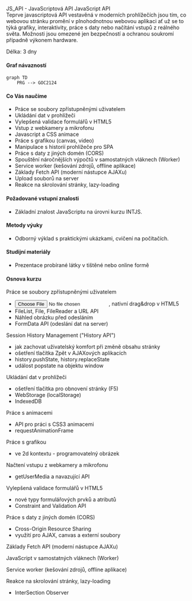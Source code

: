 JS_API - JavaScriptová API JavaScript API  
Teprve javascriptová API vestavěná v moderních prohlížečích jsou tím, co webovou stránku promění v plnohodnotnou webovou aplikaci ať už se to týká grafiky, interaktivity, práce s daty nebo načítání vstupů z reálného světa. Možnosti jsou omezené jen bezpečností a ochranou soukromí případně výkonem hardware.

Délka: 3 dny

#### Graf návazností
```mermaid
graph TD
    PRG --> GOC2124
```

#### Co Vás naučíme
* Práce se soubory zpřístupněnými uživatelem
* Ukládání dat v prohlížeči
* Vylepšená validace formulářů v HTML5
* Vstup z webkamery a mikrofonu
* Javascript a CSS animace
* Práce s grafikou (canvas, video)
* Manipulace s historií prohlížeče pro SPA
* Práce s daty z jiných domén (CORS)
* Spouštění náročnějších výpočtů v samostatných vláknech (Worker)
* Service worker (kešování zdrojů, offline aplikace)
* Základy Fetch API (moderní nástupce AJAXu)
* Upload souborů na server
* Reakce na skrolování stránky, lazy-loading

#### Požadované vstupní znalosti
* Základní znalost JavaScriptu na úrovni kurzu INTJS.

#### Metody výuky
* Odborný výklad s praktickými ukázkami, cvičení na počítačích.

#### Studijní materiály
* Prezentace probírané látky v tištěné nebo online formě

#### Osnova kurzu
Práce se soubory zpřístupněnými uživatelem
* <input type="file">, nativní drag&drop v HTML5
* FileList, File, FileReader a URL API 
* Náhled obrázku před odesláním
* FormData API (odeslání dat na server)

Session History Management ("History API")
* jak zachovat uživatelský komfort při změně obsahu stránky
* ošetření tlačítka Zpět v AJAXových aplikacích
* history.pushState, history.replaceState
* událost popstate na objektu window

Ukládání dat v prohlížeči
* ošetření tlačítka pro obnovení stránky (F5)
* WebStorage (localStorage)
* IndexedDB

Práce s animacemi
* API pro práci s CSS3 animacemi
* requestAnimationFrame

Práce s grafikou 
* <canvas> ve 2d kontextu - programovatelný obrázek

Načtení vstupu z webkamery a mikrofonu
* getUserMedia a navazující API

Vylepšená validace formulářů v HTML5
* nové typy formulářových prvků a atributů
* Constraint and Validation API

Práce s daty z jiných domén (CORS)
* Cross-Origin Resource Sharing
* využití pro AJAX, canvas a externí soubory

Základy Fetch API (moderní nástupce AJAXu)

JavaScript v samostatných vláknech (Worker)

Service worker (kešování zdrojů, offline aplikace)

Reakce na skrolování stránky, lazy-loading
* InterSection Observer